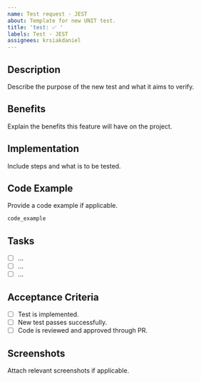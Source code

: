 ```yaml
---
name: Test request - JEST
about: Template for new UNIT test.
title: 'test: ✅ '
labels: Test - JEST
assignees: krsiakdaniel
---
```


## Description

Describe the purpose of the new test and what it aims to verify.

## Benefits

Explain the benefits this feature will have on the project.

## Implementation

Include steps and what is to be tested.

## Code Example

Provide a code example if applicable.

```ts
code_example
```

## Tasks

- [ ] ...
- [ ] ...
- [ ] ...

## Acceptance Criteria

- [ ] Test is implemented.
- [ ] New test passes successfully.
- [ ] Code is reviewed and approved through PR.

## Screenshots

Attach relevant screenshots if applicable.

